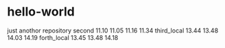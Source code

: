 # hello-world
just anothor repository
second     11.10 11.05 11.16   11.34
third_local 13.44 13.48  14.03 14.19
forth_local 13.45 13.48 14.18